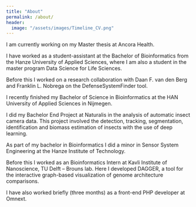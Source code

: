```yaml
---
title: "About"
permalink: /about/
header:
  image: "/assets/images/Timeline_CV.png"
---
```


I am currently working on my Master thesis at Ancora Health.

I have worked as a student-assistant at the Bachelor of Bioinformatics from the Hanze University of Applied Sciences, where I am also a student in the master program Data Science for Life Sciences.

Before this I worked on a research collaboration with Daan F. van den Berg and Franklin L. Nobrega on the DefenseSystemFinder tool.

I recently finished my Bachelor of Science in Bioinformatics at the HAN University of Applied Sciences in Nijmegen.

I did my Bachelor End Project at Naturalis in the analysis of automatic insect camera data. This project involved the detection, tracking, segmentation, identification and biomass estimation of insects with the use of deep learning.

As part of my bachelor in Bioinformatics I did a minor in Sensor System Engineering at the Hanze Institute of Technology.

Before this I worked as an Bioinformatics Intern at Kavli Institute of Nanoscience, TU Delft – Brouns lab. Here I developed DAGGER, a tool for the interactive graph-based visualization of genome architecture comparisons.

I have also worked briefly (three months) as a front-end PHP developer at Omnext.
